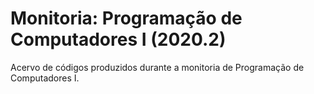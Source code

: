 # Monitoria: Programação de Computadores I (2020.2)
Acervo de códigos produzidos durante a monitoria de Programação de Computadores I. 
